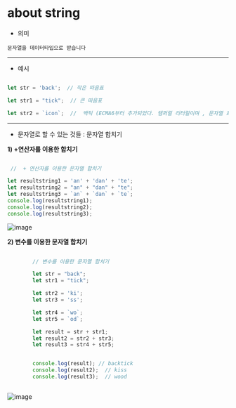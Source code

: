 
# about string

- 의미

`문자열을 데이터타입으로 받습니다`

***  

-  예시

```javascript

let str = 'back';  // 작은 따음표

let str1 = "tick";  // 큰 따음표

let str2 = `icon`;  //  백틱 (ECMA6부터 추가되었다. 템퍼럴 리터럴이며 , 문자열 표기법이다)

```

***

 - 문자열로 할 수 있는 것들 : 문자열 합치기

  **1) +연산자를 이용한 합치기**

```javascript

 //  + 연산자를 이용한 문자열 합치기

let resultstring1 = 'an' + 'dan' + 'te';
let resultstring2 = "an" + "dan" + "te";
let resultstring3 = `an` + `dan` + `te`;
console.log(resultstring1);
console.log(resultstring2);
console.log(resultstring3);


```
![image](https://user-images.githubusercontent.com/98266983/221796729-2bbe13b2-6e26-436b-baf3-9ffceea3e388.png)




   **2) 변수를 이용한 문자열 합치기**
    
    
  ```javascript   
      
          // 변수를 이용한 문자열 합치기

          let str = "back";
          let str1 = "tick";

          let str2 = 'ki';
          let str3 = 'ss';

          let str4 = `wo`;
          let str5 = `od`;

          let result = str + str1;  
          let result2 = str2 + str3; 
          let result3 = str4 + str5; 


          console.log(result); // backtick
          console.log(result2);  // kiss
          console.log(result3);  // wood   
          
  ```
  
  ![image](https://user-images.githubusercontent.com/98266983/221799289-88791b6f-8151-4e8e-a01e-52e2802a8903.png)


    
  
    
